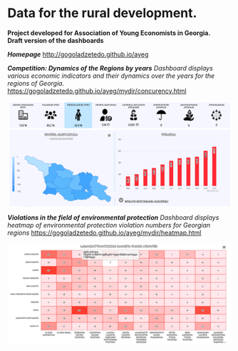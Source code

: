 # Data for the rural development.
**Project developed for Association of Young Economists in Georgia. <br>
Draft version of the dashboards**


***Homepage***
http://gogoladzetedo.github.io/ayeg

***Competition: Dynamics of the Regions by years***
*Dashboard displays various economic indicators and their dynamics over the years for the regions of Georgia.*
https://gogoladzetedo.github.io/ayeg/mydir/concurency.html

![alt text](https://github.com/gogoladzetedo/ayeg/blob/master/Dashboard1.png?raw=true)

***Violations in the field of environmental protection***
*Dashboard displays heatmap of environmental protection violation numbers for Georgian regions*
https://gogoladzetedo.github.io/ayeg/mydir/heatmap.html

![alt text](https://github.com/gogoladzetedo/ayeg/blob/master/Dashboard2.png?raw=true)


